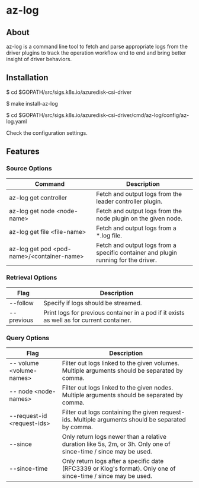 # az-log

## About
az-log is a command line tool to fetch and parse appropriate logs from the driver plugins to track the operation workflow end to end and bring better insight of driver behaviors.

## Installation
\$ cd $GOPATH/src/sigs.k8s.io/azuredisk-csi-driver

\$ make install-az-log

\$ cd $GOPATH/src/sigs.k8s.io/azuredisk-csi-driver/cmd/az-log/config/az-log.yaml

Check the configuration settings.

## Features

### Source Options
|Command|Description|
|---|---|
|az-log get controller |Fetch and output logs from the leader controller plugin.|
|az-log get node \<node-name\> |Fetch and output logs from the node plugin on the given node.|
|az-log get file \<file-name\> |Fetch and output logs from a *.log file.|
|az-log get pod \<pod-name\>/\<container-name\> |Fetch and output logs from a specific container and plugin running for the driver.|

### Retrieval Options
|Flag|Description|
|---|---|
|--follow |Specify if logs should be streamed.|
|--previous |Print logs for previous container in a pod if it exists as well as for current container.|

### Query Options
|Flag|Description|
|---|---|
|-- volume \<volume-names\> |Filter out logs linked to the given volumes. Multiple arguments should be separated by comma.|
|-- node \<node-names\> |Filter out logs linked to the given nodes. Multiple arguments should be separated by comma.|
|--request-id \<request-ids\> |Filter out logs containing the given request-ids. Multiple arguments should be separated by comma.|
|--since |Only return logs newer than a relative duration like 5s, 2m, or 3h. Only one of since-time / since may be used.|
|--since-time |Only return logs after a specific date (RFC3339 or Klog's format). Only one of since-time / since may be used.|
